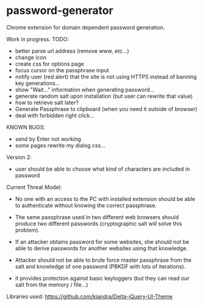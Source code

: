 # password-generator
Chrome extension for domain dependent password generation.


Work in progress.
TODO:
- better parse url address (remove www, etc...)
- change icon
- create css for options page
- focus cursor on the passphrase input
- notify user (red alert) that the site is not using HTTPS instead of banning key generations...
- show "Wait..." information when generating password...
- generate random salt upon installation (but user can rewrite that value)
- how to retrieve salt later?
- Generate Passphrase to clipboard (when you need it outside of browser)
- deal with forbidden right click...

KNOWN BUGS:
- send by Enter not working
- some pages rewrite my dialog css...


Version 2:
- user should be able to choose what kind of characters are included in password

Current Threat Model:
 - No one with an access to the PC with installed extension should be able to authenticate without knowing the correct passphrase.

 - The same passphrase used in two different web browsers should produce two different passwords (cryptographic salt will solve this problem).

 - If an attacker obtains password for some websites, she should not be able to derive passwords for another websites using that knowledge.

 - Attacker should not be able to brute force master passphrase from the salt and knowledge of one password (PBKDF with lots of iterations).

 - it provides protection against basic keyloggers (but they can read our salt from the memory / file...)

Libraries used:
https://github.com/kiandra/Delta-jQuery-UI-Theme
